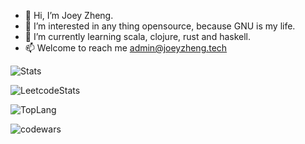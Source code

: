 - 👋 Hi, I’m Joey Zheng.
- 👀 I’m interested in any thing opensource, because GNU is my life.
- 🌱 I’m currently learning scala, clojure, rust and haskell.
- 📫 Welcome to reach me admin@joeyzheng.tech

![Stats](https://github-readme-stats.vercel.app/api?username=joey5403&theme=tokyonight&show_icons=true)

![LeetcodeStats](https://leetcode.card.workers.dev/joey5403?theme=dark&font=baloo)

![TopLang](https://github-readme-stats.vercel.app/api/top-langs/?username=joey5403&theme=tokyonight&layout=compact&card_width=444)

<!---
joey5403/joey5403 is a ✨ special ✨ repository because its `README.md` (this file) appears on your GitHub profile.
You can click the Preview link to take a look at your changes.
--->
![codewars](https://www.codewars.com/users/joey5403/badges/large)
